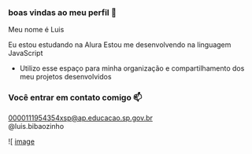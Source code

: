 ### boas vindas ao meu perfil 💙

Meu nome é Luis

Eu estou estudando na Alura
Estou me desenvolvendo na linguagem JavaScript
- Utilizo esse espaço para minha organização e compartilhamento dos meu projetos desenvolvidos

### Você entrar em contato comigo 📫

0000111954354xsp@ap.educacao.sp.gov.br  
@luis.bibaozinho 

![
[image](https://github.com/user-attachments/assets/4d4331b5-1ca0-4105-a478-4eb72499f1b2)
